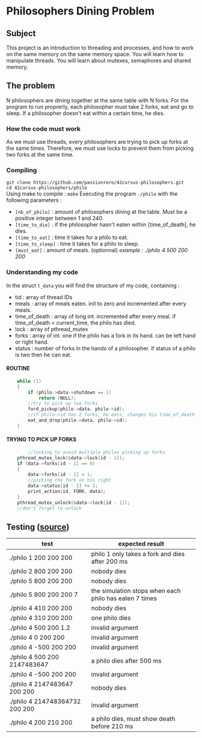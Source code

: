 # Philosophers Dining Problem
## Subject
This project is an introduction to threading and processes, and how to work on the same memory on the same memory space. You will learn how to manipulate threads. You will learn about mutexes, semaphores and shared memory.
## The problem
N philosophers are dining together at the same table with N forks. For the program to run proprerly, each philosopher must take 2 forks, eat and go to sleep. If a philosopher doesn't eat within a certain time, he dies.
### How the code must work
As we must use threads, every philosophers are trying to pick up forks at the same times. Therefore, we must use locks to prevent them from picking two forks at the same time.
### Compiling
`git clone https://github.com/passionroro/42cursus-philosophers.git`\
`cd 42cursus-philosophers/philo`\
Using make to compile :
`make`
Executing the program `./philo` with the following parameters :
- `[nb_of_philo]` : amount of philosophers dining at the table. Must be a positive integer between 1 and 240.
- `[time_to_die]` : if the philosopher hasn't eaten within [time_of_death], he dies.
- `[time_to_eat]` : time it takes for a philo to eat.
- `[time_to_sleep]` : time it takes for a philo to sleep.
- `[must_eat]` : amount of meals. (optionnal)
_example : ./philo 4 500 200 200_

### Understanding my code
In the struct `t_data` you will find the structure of my code, containing : 
- tid : array of thread IDs
- meals : array of meals eaten. init to zero and incremented after every meals.
- time_of_death : array of long int. incremented after every meal. if time_of_death < current_time, the philo has died.
- lock : array of pthread_mutex
- forks : array of int. one if the philo has a fork in its hand. can be left hand or right hand.
- status : number of forks in the hands of a philosopher. if status of a philo is two then he can eat.

#### ROUTINE
```c
	while (1)
	{
		if (philo->data->shutdown == 1)
			return (NULL);
		//try to pick up two forks
		ford_pickup(philo->data, philo->id);
		//if philo->id has 2 forks, he eats, changes his time_of_death and goes to sleep
		eat_and_drop(philo->data, philo->id);
	}
```

#### TRYING TO PICK UP FORKS
```c
    	//locking to avoid multiple philos picking up forks
	pthread_mutex_lock(&data->lock[id - 1]);
	if (data->forks[id - 1] == 0)
	{
		data->forks[id - 1] = 1;
		//picking the fork on his right
		data->status[id - 1] += 1;
		print_action(id, FORK, data);
	}
	pthread_mutex_unlock(&data->lock[id - 1]);
	//don't forget to unlock
```
## Testing ([source](https://github.com/iciamyplant/Philosophers))
| test | expected result |
|----------|-------|
| ./philo 1 200 200 200 | philo 1 only takes a fork and dies after 200 ms |
| ./philo 2 800 200 200 | nobody dies |
| ./philo 5 800 200 200 | nobody dies |
| ./philo 5 800 200 200 7 | the simulation stops when each philo has eaten 7 times |
| ./philo 4 410 200 200 | nobody dies |
| ./philo 4 310 200 200 | one philo dies |
| ./philo 4 500 200 1.2 | invalid argument |
| ./philo 4 0 200 200 | invalid argument |
| ./philo 4 -500 200 200 | invalid argument |
| ./philo 4 500 200 2147483647 | a philo dies after 500 ms | 
| ./philo 4 -500 200 200 | invalid argument |
| ./philo 4 2147483647 200 200 | nobody dies |
| ./philo 4 214748364732 200 200 | invalid argument|
| ./philo 4 200 210 200 | a philo dies, must show death before 210 ms |


